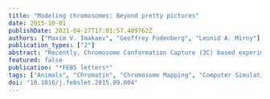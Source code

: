 ```yaml
---
title: "Modeling chromosomes: Beyond pretty pictures"
date: 2015-10-01
publishDate: 2021-04-27T17:01:57.489762Z
authors: ["Maxim V. Imakaev", "Geoffrey Fudenberg", "Leonid A. Mirny"]
publication_types: ["2"]
abstract: "Recently, Chromosome Conformation Capture (3C) based experiments have highlighted the importance of computational models for the study of chromosome organization. In this review, we propose that current computational models can be grouped into roughly four classes, with two classes of data-driven models: consensus structures and data-driven ensembles, and two classes of de novo models: structural ensembles and mechanistic ensembles. Finally, we highlight specific questions mechanistic ensembles can address."
featured: false
publication: "*FEBS letters*"
tags: ["Animals", "Chromatin", "Chromosome Mapping", "Computer Simulation", "Hi-C", "Humans", "Model", "Models", "Molecular", "Polymer", "Simulation"]
doi: "10.1016/j.febslet.2015.09.004"
---
```


